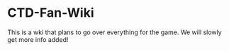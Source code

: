 # CTD-Fan-Wiki
This is a wki that plans to go over everything for the game. We will slowly get more info added!
